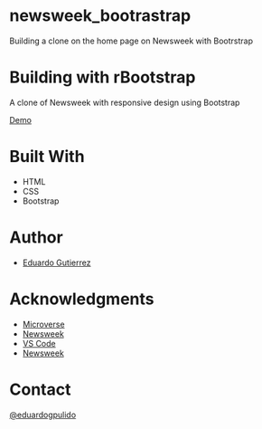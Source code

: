 # newsweek_bootrastrap
Building a clone on the home page on Newsweek with Bootrstrap 

# Building with rBootstrap
A clone of Newsweek with responsive design using Bootstrap 

[Demo](https://raw.githack.com/fedgut/newsweek_bootrastrap/create-nw-page/index.html)

# Built With
- HTML
- CSS
- Bootstrap

# Author
- [Eduardo Gutierrez](https://github.com/fedgut)


# Acknowledgments
- [Microverse](https://microverse.org)
- [Newsweek](https://newsweek.com/)
- [VS Code](https://code.visualstudio.com/)
- [Newsweek](https://getbootstrap.com/)

# Contact
 [@eduardogpulido](https://twitter.com/eduardogpulido)

